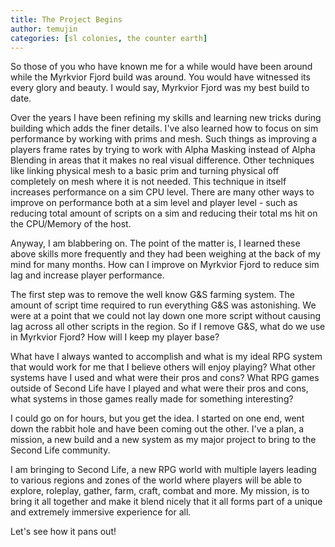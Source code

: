 ```yaml
---
title: The Project Begins
author: temujin
categories: [sl colonies, the counter earth]
---
```


So those of you who have known me for a while would have been around while the Myrkvior Fjord build was around. You would have witnessed its every glory and beauty. I would say, Myrkvior Fjord was my best build to date. 

Over the years I have been refining my skills and learning new tricks during building which adds the finer details. I've also learned how to focus on sim performance by working with prims and mesh. Such things as improving a players frame rates by trying to work with Alpha Masking instead of Alpha Blending in areas that it makes no real visual difference. Other techniques like linking physical mesh to a basic prim and turning physical off completely on mesh where it is not needed. This technique in itself increases performance on a sim CPU level. There are many other ways to improve on performance both at a sim level and player level - such as reducing total amount of scripts on a sim and reducing their total ms hit on the CPU/Memory of the host.

Anyway, I am blabbering on. The point of the matter is, I learned these above skills more frequently and they had been weighing at the back of my mind for many months. How can I improve on Myrkvior Fjord to reduce sim lag and increase player performance. 

The first step was to remove the well know G&S farming system. The amount of script time required to run everything G&S was astonishing. We were at a point that we could not lay down one more script without causing lag across all other scripts in the region. So if I remove G&S, what do we use in Myrkvior Fjord? How will I keep my player base?

What have I always wanted to accomplish and what is my ideal RPG system that would work for me that I believe others will enjoy playing? What other systems have I used and what were their pros and cons? What RPG games outside of Second Life have I played and what were their pros and cons, what systems in those games really made for something interesting?

I could go on for hours, but you get the idea. I started on one end, went down the rabbit hole and have been coming out the other. I've a plan, a mission, a new build and a new system as my major project to bring to the Second Life community. 

I am bringing to Second Life, a new RPG world with multiple layers leading to various regions and zones of the world where players will be able to explore, roleplay, gather, farm, craft, combat and more. My mission, is to bring it all together and make it blend nicely that it all forms part of a unique and extremely immersive experience for all.

Let's see how it pans out! 